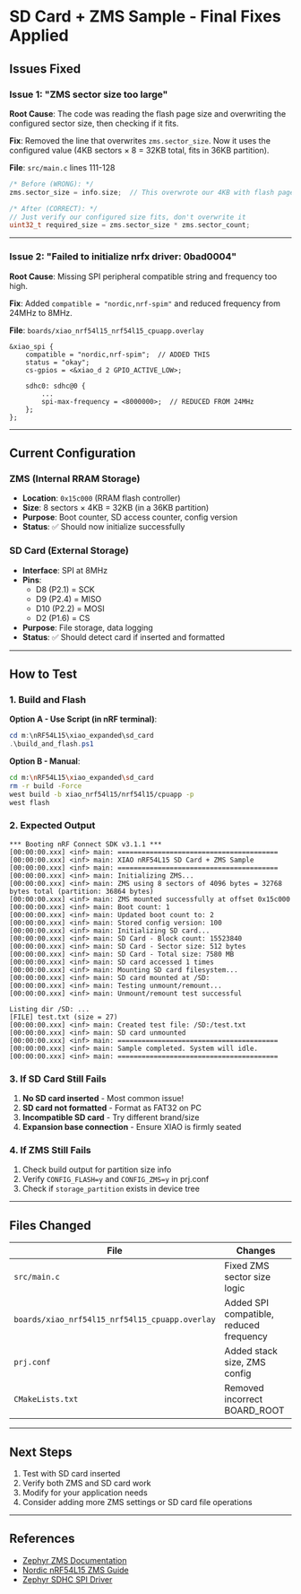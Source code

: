 # SD Card + ZMS Sample - Final Fixes Applied

## Issues Fixed

### Issue 1: "ZMS sector size too large"
**Root Cause**: The code was reading the flash page size and overwriting the configured sector size, then checking if it fits.

**Fix**: Removed the line that overwrites `zms.sector_size`. Now it uses the configured value (4KB sectors × 8 = 32KB total, fits in 36KB partition).

**File**: `src/main.c` lines 111-128

```c
/* Before (WRONG): */
zms.sector_size = info.size;  // This overwrote our 4KB with flash page size!

/* After (CORRECT): */
// Just verify our configured size fits, don't overwrite it
uint32_t required_size = zms.sector_size * zms.sector_count;
```

---

### Issue 2: "Failed to initialize nrfx driver: 0bad0004"
**Root Cause**: Missing SPI peripheral compatible string and frequency too high.

**Fix**: Added `compatible = "nordic,nrf-spim"` and reduced frequency from 24MHz to 8MHz.

**File**: `boards/xiao_nrf54l15_nrf54l15_cpuapp.overlay`

```dts
&xiao_spi {
    compatible = "nordic,nrf-spim";  // ADDED THIS
    status = "okay";
    cs-gpios = <&xiao_d 2 GPIO_ACTIVE_LOW>;
    
    sdhc0: sdhc@0 {
        ...
        spi-max-frequency = <8000000>;  // REDUCED FROM 24MHz
    };
};
```

---

## Current Configuration

### ZMS (Internal RRAM Storage)
- **Location**: `0x15c000` (RRAM flash controller)
- **Size**: 8 sectors × 4KB = 32KB (in a 36KB partition)
- **Purpose**: Boot counter, SD access counter, config version
- **Status**: ✅ Should now initialize successfully

### SD Card (External Storage)
- **Interface**: SPI at 8MHz
- **Pins**: 
  - D8 (P2.1) = SCK
  - D9 (P2.4) = MISO  
  - D10 (P2.2) = MOSI
  - D2 (P1.6) = CS
- **Purpose**: File storage, data logging
- **Status**: ✅ Should detect card if inserted and formatted

---

## How to Test

### 1. Build and Flash

**Option A - Use Script (in nRF terminal)**:
```powershell
cd m:\nRF54L15\xiao_expanded\sd_card
.\build_and_flash.ps1
```

**Option B - Manual**:
```bash
cd m:\nRF54L15\xiao_expanded\sd_card
rm -r build -Force
west build -b xiao_nrf54l15/nrf54l15/cpuapp -p
west flash
```

### 2. Expected Output

```
*** Booting nRF Connect SDK v3.1.1 ***
[00:00:00.xxx] <inf> main: ========================================
[00:00:00.xxx] <inf> main: XIAO nRF54L15 SD Card + ZMS Sample
[00:00:00.xxx] <inf> main: ========================================
[00:00:00.xxx] <inf> main: Initializing ZMS...
[00:00:00.xxx] <inf> main: ZMS using 8 sectors of 4096 bytes = 32768 bytes total (partition: 36864 bytes)
[00:00:00.xxx] <inf> main: ZMS mounted successfully at offset 0x15c000
[00:00:00.xxx] <inf> main: Boot count: 1
[00:00:00.xxx] <inf> main: Updated boot count to: 2
[00:00:00.xxx] <inf> main: Stored config version: 100
[00:00:00.xxx] <inf> main: Initializing SD card...
[00:00:00.xxx] <inf> main: SD Card - Block count: 15523840
[00:00:00.xxx] <inf> main: SD Card - Sector size: 512 bytes
[00:00:00.xxx] <inf> main: SD Card - Total size: 7580 MB
[00:00:00.xxx] <inf> main: SD card accessed 1 times
[00:00:00.xxx] <inf> main: Mounting SD card filesystem...
[00:00:00.xxx] <inf> main: SD card mounted at /SD:
[00:00:00.xxx] <inf> main: Testing unmount/remount...
[00:00:00.xxx] <inf> main: Unmount/remount test successful

Listing dir /SD: ...
[FILE] test.txt (size = 27)
[00:00:00.xxx] <inf> main: Created test file: /SD:/test.txt
[00:00:00.xxx] <inf> main: SD card unmounted
[00:00:00.xxx] <inf> main: ========================================
[00:00:00.xxx] <inf> main: Sample completed. System will idle.
[00:00:00.xxx] <inf> main: ========================================
```

### 3. If SD Card Still Fails

1. **No SD card inserted** - Most common issue!
2. **SD card not formatted** - Format as FAT32 on PC
3. **Incompatible SD card** - Try different brand/size
4. **Expansion base connection** - Ensure XIAO is firmly seated

### 4. If ZMS Still Fails

1. Check build output for partition size info
2. Verify `CONFIG_FLASH=y` and `CONFIG_ZMS=y` in prj.conf
3. Check if `storage_partition` exists in device tree

---

## Files Changed

| File | Changes |
|------|---------|
| `src/main.c` | Fixed ZMS sector size logic |
| `boards/xiao_nrf54l15_nrf54l15_cpuapp.overlay` | Added SPI compatible, reduced frequency |
| `prj.conf` | Added stack size, ZMS config |
| `CMakeLists.txt` | Removed incorrect BOARD_ROOT |

---

## Next Steps

1. Test with SD card inserted
2. Verify both ZMS and SD card work
3. Modify for your application needs
4. Consider adding more ZMS settings or SD card file operations

---

## References

- [Zephyr ZMS Documentation](https://docs.zephyrproject.org/latest/services/storage/zms/)
- [Nordic nRF54L15 ZMS Guide](https://docs.nordicsemi.com/bundle/ncs-latest/page/nrf/app_dev/device_guides/nrf54l/zms.html)
- [Zephyr SDHC SPI Driver](https://docs.zephyrproject.org/latest/hardware/peripherals/sdhc.html)
